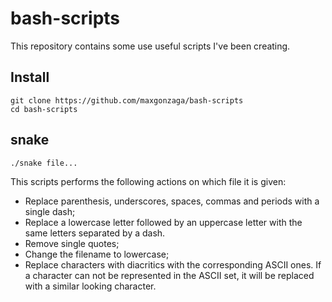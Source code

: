 # bash-scripts
This repository contains some use useful scripts I've been creating.
## Install
    git clone https://github.com/maxgonzaga/bash-scripts
    cd bash-scripts
## snake
    ./snake file...
This scripts performs the following actions on which file it is given:
- Replace parenthesis, underscores, spaces, commas and periods with a single dash;
- Replace a lowercase letter followed by an uppercase letter with the same letters separated by a dash.
- Remove single quotes;
- Change the filename to lowercase;
- Replace characters with diacritics with the corresponding ASCII ones. If a character can not be represented in the ASCII set, it will be replaced  with a similar looking character.
